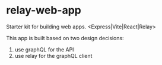 # relay-web-app
Starter kit for building web apps. &lt;Express|Vite|React|Relay>

This app is built based on two design decisions:
  1) use graphQL for the API
  2) use relay for the graphQL client
